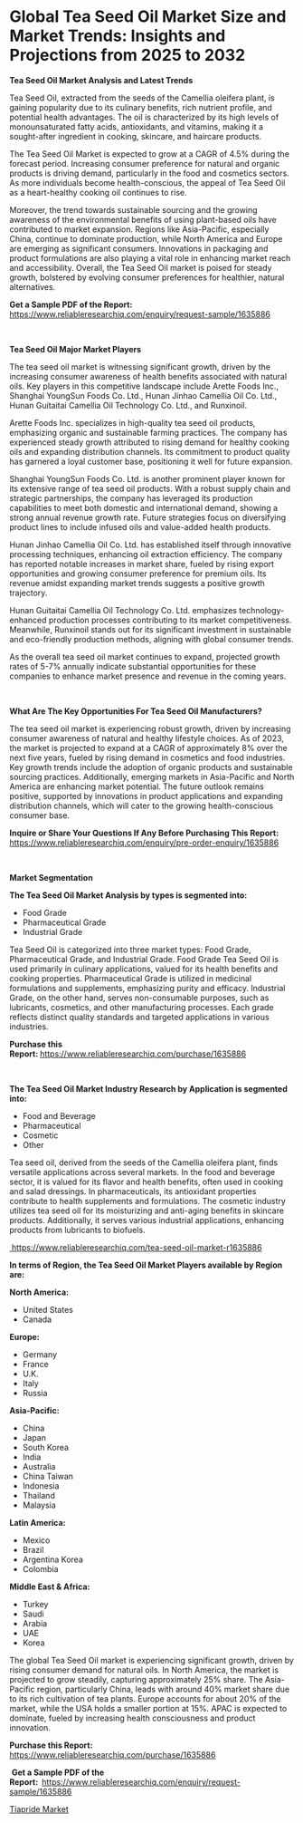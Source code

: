 <p><h1>Global Tea Seed Oil Market Size and Market Trends: Insights and Projections from 2025 to 2032</h1></p><p><strong>Tea Seed Oil Market Analysis and Latest Trends</strong></p>
<p><p>Tea Seed Oil, extracted from the seeds of the Camellia oleifera plant, is gaining popularity due to its culinary benefits, rich nutrient profile, and potential health advantages. The oil is characterized by its high levels of monounsaturated fatty acids, antioxidants, and vitamins, making it a sought-after ingredient in cooking, skincare, and haircare products.</p><p>The Tea Seed Oil Market is expected to grow at a CAGR of 4.5% during the forecast period. Increasing consumer preference for natural and organic products is driving demand, particularly in the food and cosmetics sectors. As more individuals become health-conscious, the appeal of Tea Seed Oil as a heart-healthy cooking oil continues to rise.</p><p>Moreover, the trend towards sustainable sourcing and the growing awareness of the environmental benefits of using plant-based oils have contributed to market expansion. Regions like Asia-Pacific, especially China, continue to dominate production, while North America and Europe are emerging as significant consumers. Innovations in packaging and product formulations are also playing a vital role in enhancing market reach and accessibility. Overall, the Tea Seed Oil market is poised for steady growth, bolstered by evolving consumer preferences for healthier, natural alternatives.</p></p>
<p><strong>Get a Sample PDF of the Report:&nbsp;</strong> <a href="https://www.reliableresearchiq.com/enquiry/request-sample/1635886?utm_campaign=2449&utm_medium=2&utm_source=Github&utm_content=ia&utm_term=31032025&utm_id=tea-seed-oil">https://www.reliableresearchiq.com/enquiry/request-sample/1635886</a></p>
<p>&nbsp;</p>
<p><strong>Tea Seed Oil Major Market Players</strong></p>
<p><p>The tea seed oil market is witnessing significant growth, driven by the increasing consumer awareness of health benefits associated with natural oils. Key players in this competitive landscape include Arette Foods Inc., Shanghai YoungSun Foods Co. Ltd., Hunan Jinhao Camellia Oil Co. Ltd., Hunan Guitaitai Camellia Oil Technology Co. Ltd., and Runxinoil.</p><p>Arette Foods Inc. specializes in high-quality tea seed oil products, emphasizing organic and sustainable farming practices. The company has experienced steady growth attributed to rising demand for healthy cooking oils and expanding distribution channels. Its commitment to product quality has garnered a loyal customer base, positioning it well for future expansion.</p><p>Shanghai YoungSun Foods Co. Ltd. is another prominent player known for its extensive range of tea seed oil products. With a robust supply chain and strategic partnerships, the company has leveraged its production capabilities to meet both domestic and international demand, showing a strong annual revenue growth rate. Future strategies focus on diversifying product lines to include infused oils and value-added health products.</p><p>Hunan Jinhao Camellia Oil Co. Ltd. has established itself through innovative processing techniques, enhancing oil extraction efficiency. The company has reported notable increases in market share, fueled by rising export opportunities and growing consumer preference for premium oils. Its revenue amidst expanding market trends suggests a positive growth trajectory.</p><p>Hunan Guitaitai Camellia Oil Technology Co. Ltd. emphasizes technology-enhanced production processes contributing to its market competitiveness. Meanwhile, Runxinoil stands out for its significant investment in sustainable and eco-friendly production methods, aligning with global consumer trends.</p><p>As the overall tea seed oil market continues to expand, projected growth rates of 5-7% annually indicate substantial opportunities for these companies to enhance market presence and revenue in the coming years.</p></p>
<p>&nbsp;</p>
<p><strong>What Are The Key Opportunities For Tea Seed Oil Manufacturers?</strong></p>
<p><p>The tea seed oil market is experiencing robust growth, driven by increasing consumer awareness of natural and healthy lifestyle choices. As of 2023, the market is projected to expand at a CAGR of approximately 8% over the next five years, fueled by rising demand in cosmetics and food industries. Key growth trends include the adoption of organic products and sustainable sourcing practices. Additionally, emerging markets in Asia-Pacific and North America are enhancing market potential. The future outlook remains positive, supported by innovations in product applications and expanding distribution channels, which will cater to the growing health-conscious consumer base.</p></p>
<p><strong>Inquire or Share Your Questions If Any Before Purchasing This Report:</strong> <a href="https://www.reliableresearchiq.com/enquiry/pre-order-enquiry/1635886?utm_campaign=2449&utm_medium=2&utm_source=Github&utm_content=ia&utm_term=31032025&utm_id=tea-seed-oil">https://www.reliableresearchiq.com/enquiry/pre-order-enquiry/1635886</a></p>
<p>&nbsp;</p>
<p><strong>Market Segmentation</strong></p>
<p><strong>The Tea Seed Oil Market Analysis by types is segmented into:</strong></p>
<p><ul><li>Food Grade</li><li>Pharmaceutical Grade</li><li>Industrial Grade</li></ul></p>
<p><p>Tea Seed Oil is categorized into three market types: Food Grade, Pharmaceutical Grade, and Industrial Grade. Food Grade Tea Seed Oil is used primarily in culinary applications, valued for its health benefits and cooking properties. Pharmaceutical Grade is utilized in medicinal formulations and supplements, emphasizing purity and efficacy. Industrial Grade, on the other hand, serves non-consumable purposes, such as lubricants, cosmetics, and other manufacturing processes. Each grade reflects distinct quality standards and targeted applications in various industries.</p></p>
<p><strong>Purchase this Report:&nbsp;</strong><a href="https://www.reliableresearchiq.com/purchase/1635886?utm_campaign=2449&utm_medium=2&utm_source=Github&utm_content=ia&utm_term=31032025&utm_id=tea-seed-oil">https://www.reliableresearchiq.com/purchase/1635886</a></p>
<p>&nbsp;</p>
<p><strong>The Tea Seed Oil Market Industry Research by Application is segmented into:</strong></p>
<p><ul><li>Food and Beverage</li><li>Pharmaceutical</li><li>Cosmetic</li><li>Other</li></ul></p>
<p><p>Tea seed oil, derived from the seeds of the Camellia oleifera plant, finds versatile applications across several markets. In the food and beverage sector, it is valued for its flavor and health benefits, often used in cooking and salad dressings. In pharmaceuticals, its antioxidant properties contribute to health supplements and formulations. The cosmetic industry utilizes tea seed oil for its moisturizing and anti-aging benefits in skincare products. Additionally, it serves various industrial applications, enhancing products from lubricants to biofuels.</p></p>
<p><a href="https://www.reliableresearchiq.com/tea-seed-oil-market-r1635886?utm_campaign=2449&utm_medium=2&utm_source=Github&utm_content=ia&utm_term=31032025&utm_id=tea-seed-oil">&nbsp;https://www.reliableresearchiq.com/tea-seed-oil-market-r1635886</a></p>
<p><strong>In terms of Region, the Tea Seed Oil Market Players available by Region are:</strong></p>
<p>
    <p> <strong> North America: </strong>
        <ul>
            <li>United States</li>
            <li>Canada</li>
        </ul>
        </p> 
    <p> <strong> Europe: </strong>
        <ul>
            <li>Germany</li>
            <li>France</li>
            <li>U.K.</li>
            <li>Italy</li>
            <li>Russia</li>
        </ul>
        </p> 
    <p> <strong> Asia-Pacific: </strong>
        <ul>
            <li>China</li>
            <li>Japan</li>
            <li>South Korea</li>
            <li>India</li>
            <li>Australia</li>
            <li>China Taiwan</li>
            <li>Indonesia</li>
            <li>Thailand</li>
            <li>Malaysia</li>
        </ul>
        </p> 
    <p> <strong> Latin America: </strong>
        <ul>
            <li>Mexico</li>
            <li>Brazil</li>
            <li>Argentina Korea</li>
            <li>Colombia</li>
        </ul>
        </p> 
    <p> <strong> Middle East & Africa: </strong>
        <ul>
            <li>Turkey</li>
            <li>Saudi</li>
            <li>Arabia</li>
            <li>UAE</li>
            <li>Korea</li>
        </ul>
    </p>
    </p>
<p><p>The global Tea Seed Oil market is experiencing significant growth, driven by rising consumer demand for natural oils. In North America, the market is projected to grow steadily, capturing approximately 25% share. The Asia-Pacific region, particularly China, leads with around 40% market share due to its rich cultivation of tea plants. Europe accounts for about 20% of the market, while the USA holds a smaller portion at 15%. APAC is expected to dominate, fueled by increasing health consciousness and product innovation.</p></p>
<p><strong>Purchase this Report: </strong><a href="https://www.reliableresearchiq.com/purchase/1635886?utm_campaign=2449&utm_medium=2&utm_source=Github&utm_content=ia&utm_term=31032025&utm_id=tea-seed-oil">https://www.reliableresearchiq.com/purchase/1635886</a></p>
<p>&nbsp;<strong>Get a Sample PDF of the Report:&nbsp;&nbsp;</strong><a href="https://www.reliableresearchiq.com/enquiry/request-sample/1635886?utm_campaign=2449&utm_medium=2&utm_source=Github&utm_content=ia&utm_term=31032025&utm_id=tea-seed-oil">https://www.reliableresearchiq.com/enquiry/request-sample/1635886</a></p>
<p><strong></strong></p>
<p><p><a href="https://github.com/jerhoskinson197676/Market-Research-Report-List-1/blob/main/tiapride-market.md?utm_campaign=2449&utm_medium=2&utm_source=Github&utm_content=ia&utm_term=31032025&utm_id=tea-seed-oil">Tiapride Market</a></p></p>